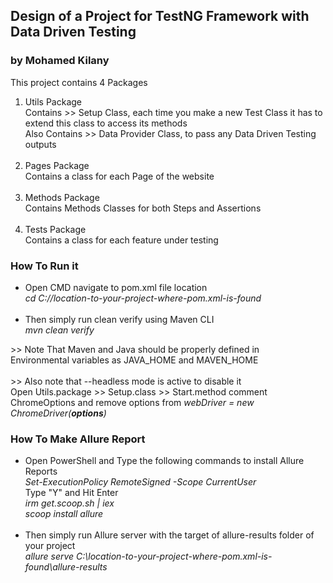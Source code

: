## Design of a Project for TestNG Framework with Data Driven Testing
### by Mohamed Kilany
<p> This project contains 4 Packages
<ol>
<li> Utils Package
<br>Contains >> Setup Class, each time you make a new Test Class it has to extend this class to access its methods
<br>Also Contains >> Data Provider Class, to pass any Data Driven Testing outputs</li>
<br>
<li> Pages Package
<br> Contains a class for each Page of the website
</li>
<br>
<li> Methods Package
<br> Contains Methods Classes for both Steps and Assertions
</li>
<br>
<li> Tests Package
<br> Contains a class for each feature under testing
</li>
</ol>

### How To Run it
<ul>
<li> Open CMD navigate to pom.xml file location 
<br> <i>cd C://location-to-your-project-where-pom.xml-is-found</i>
</li>
<br>
<li> Then simply run clean verify using Maven CLI
<br> <i>mvn clean verify</i>
</li>
</ul>
>> Note That Maven and Java should be properly defined in
<br>Environmental variables as JAVA_HOME and MAVEN_HOME
<br>
<br>
>> Also note that --headless mode is active to disable it
<br> Open Utils.package >> Setup.class >> Start.method comment ChromeOptions and remove options from <i>webDriver = new ChromeDriver(<b>options</b>)</i>

### How To Make Allure Report
<ul>
<li> Open PowerShell and Type the following commands to install Allure Reports 
<br> <i>Set-ExecutionPolicy RemoteSigned -Scope CurrentUser</i>
<br> Type "Y" and Hit Enter
<br> <i>irm get.scoop.sh | iex</i>
<br> <i>scoop install allure</i>
</li>
<br>
<li> Then simply run Allure server with the target of allure-results folder of your project
<br> <i>allure serve C:\location-to-your-project-where-pom.xml-is-found\allure-results</i>
</li>
</ul>
